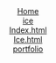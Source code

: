     
</head>
<link href="mypage.css" rel="stylesheet" type="text/css"> 
<body>
<style> {background-color: #f1e6f7;} </style>
 <center><a href="showcasee/homepage">Home</a>
<center><a href="ice.html">ice</a>
 <center><a href="showcase1/index.html.html">Index.html</a>
   <center><a href="ice.html">Ice.html</a>
   <center><a href="portfolio">portfolio</a> 
                                                                      

